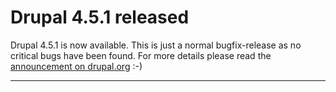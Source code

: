 # Drupal 4.5.1 released

<img src="http://www.zerokspot.com/uploads/druplicon.gif" alt="" class="left"/>Drupal 4.5.1 is now available. This is just a normal bugfix-release as no critical bugs have been found. For more details please read the <a href="http://drupal.org/node/13759">announcement on drupal.org</a> :-)

-------------------------------

